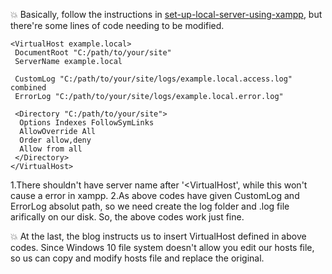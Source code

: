 :collision: Basically, follow the instructions in [set-up-local-server-using-xampp](https://www.drupal.org/docs/develop/local-server-setup/windows-development-environment/set-up-local-server-using-xampp), but there're some lines of code needing to be modified.

    <VirtualHost example.local>
     DocumentRoot "C:/path/to/your/site"
     ServerName example.local

     CustomLog "C:/path/to/your/site/logs/example.local.access.log" combined
     ErrorLog "C:/path/to/your/site/logs/example.local.error.log"

     <Directory "C:/path/to/your/site">
      Options Indexes FollowSymLinks
      AllowOverride All
      Order allow,deny
      Allow from all
     </Directory>
    </VirtualHost>

1.There shouldn't have server name after '<VirtualHost', while this won't cause a error in xampp.
2.As above codes have given CustomLog and ErrorLog absolut path, so we need create the log folder and .log file arifically on our disk.
So, the above codes work just fine.

:collision: At the last, the blog instructs us to insert VirtualHost defined in above codes. Since Windows 10 file system doesn't allow you edit our hosts file, so us can copy and modify hosts file and replace the original.
   
